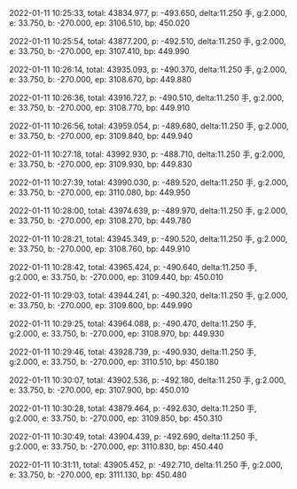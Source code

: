 2022-01-11 10:25:33, total: 43834.977, p: -493.650, delta:11.250 手, g:2.000, e: 33.750, b: -270.000, ep: 3106.510, bp: 450.020

2022-01-11 10:25:54, total: 43877.200, p: -492.510, delta:11.250 手, g:2.000, e: 33.750, b: -270.000, ep: 3107.410, bp: 449.990

2022-01-11 10:26:14, total: 43935.093, p: -490.370, delta:11.250 手, g:2.000, e: 33.750, b: -270.000, ep: 3108.670, bp: 449.880

2022-01-11 10:26:36, total: 43916.727, p: -490.510, delta:11.250 手, g:2.000, e: 33.750, b: -270.000, ep: 3108.770, bp: 449.910

2022-01-11 10:26:56, total: 43959.054, p: -489.680, delta:11.250 手, g:2.000, e: 33.750, b: -270.000, ep: 3109.840, bp: 449.940

2022-01-11 10:27:18, total: 43992.930, p: -488.710, delta:11.250 手, g:2.000, e: 33.750, b: -270.000, ep: 3109.930, bp: 449.830

2022-01-11 10:27:39, total: 43990.030, p: -489.520, delta:11.250 手, g:2.000, e: 33.750, b: -270.000, ep: 3110.080, bp: 449.950

2022-01-11 10:28:00, total: 43974.639, p: -489.970, delta:11.250 手, g:2.000, e: 33.750, b: -270.000, ep: 3108.270, bp: 449.780

2022-01-11 10:28:21, total: 43945.349, p: -490.520, delta:11.250 手, g:2.000, e: 33.750, b: -270.000, ep: 3108.760, bp: 449.910

2022-01-11 10:28:42, total: 43965.424, p: -490.640, delta:11.250 手, g:2.000, e: 33.750, b: -270.000, ep: 3109.440, bp: 450.010

2022-01-11 10:29:03, total: 43944.241, p: -490.320, delta:11.250 手, g:2.000, e: 33.750, b: -270.000, ep: 3109.600, bp: 449.990

2022-01-11 10:29:25, total: 43964.088, p: -490.470, delta:11.250 手, g:2.000, e: 33.750, b: -270.000, ep: 3108.970, bp: 449.930

2022-01-11 10:29:46, total: 43928.739, p: -490.930, delta:11.250 手, g:2.000, e: 33.750, b: -270.000, ep: 3110.510, bp: 450.180

2022-01-11 10:30:07, total: 43902.536, p: -492.180, delta:11.250 手, g:2.000, e: 33.750, b: -270.000, ep: 3107.900, bp: 450.010

2022-01-11 10:30:28, total: 43879.464, p: -492.630, delta:11.250 手, g:2.000, e: 33.750, b: -270.000, ep: 3109.850, bp: 450.310

2022-01-11 10:30:49, total: 43904.439, p: -492.690, delta:11.250 手, g:2.000, e: 33.750, b: -270.000, ep: 3110.830, bp: 450.440

2022-01-11 10:31:11, total: 43905.452, p: -492.710, delta:11.250 手, g:2.000, e: 33.750, b: -270.000, ep: 3111.130, bp: 450.480